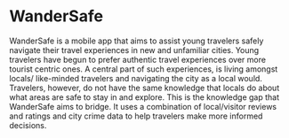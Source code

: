# WanderSafe

WanderSafe is a mobile app that aims to assist young travelers safely navigate their travel experiences in new and unfamiliar cities. Young travelers have begun to prefer authentic travel experiences over more tourist centric ones. A central part of such experiences, is living amongst locals/ like-minded travelers and navigating the city as a local would. Travelers, however, do not have the same knowledge that locals do about what areas are safe to stay in and explore. This is the knowledge gap that WanderSafe aims to bridge. It uses a combination of local/visitor reviews and ratings and city crime data to help travelers make more informed decisions.
